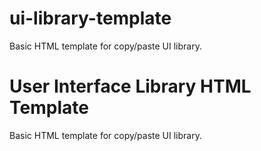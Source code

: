 # ui-library-template
Basic HTML template for copy/paste UI library.
# User Interface Library HTML Template
Basic HTML template for copy/paste UI library.